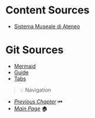 # Content Sources

- [Sistema Museale di Ateneo](https://catalogo.sma.unibo.it/it/29/ricerca/iccd/?search=museo+di+palazzo+poggi&paginate_pageNum=1)

# Git Sources
- [Mermaid](https://github.blog/2022-02-14-include-diagrams-markdown-files-mermaid/)
- [Guide](https://www.markdownguide.org/basic-syntax/#lists-1)
- [Tabs](https://gist.github.com/pierrejoubert73/902cc94d79424356a8d20be2b382e1ab)

> 💡 Navigation

- [*Previous Chapter*](Conclusion.md) ⏮
- [*Main Page*](index.md) 🏠

